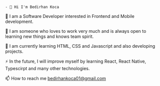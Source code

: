                                                                                                                         - 👋 Hi I'm Bedirhan Koca 
🔭 I am a Software Developer interested in Frontend and Mobile development.

🤝 I am someone who loves to work very much and is always open to learning new things and knows team spirit.

🌱 I am currently learning HTML, CSS and Javascript and also developing projects.

⚡ In the future, I will improve myself by learning React, React Native, Typescirpt and many other technologies.

📫 How to reach me bedirhankoca01@gmail.com

<!---
bedirhan37code/bedirhan37code is a ✨ special ✨ repository because its `README.md` (this file) appears on your GitHub profile.
You can click the Preview link to take a look at your changes.
--->
